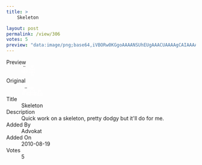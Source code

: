 ```yaml
---
title: >
    Skeleton

layout: post
permalink: /view/306
votes: 5
preview: "data:image/png;base64,iVBORw0KGgoAAAANSUhEUgAAACUAAAAgCAIAAAAaMSbnAAAABnRSTlMA/wD/AP5AXyvrAAAA50lEQVRIie1XyxLEIAgLTP//k8ue2ikCGrtd99KcFAmUhzIVsx1XGFpIkHQwoutAuxKSzoJQo4KqNosH8bzFPsTVzwARWMgLWcIq8xe6tge3nVWavX6JnKnmJOir66cAYD71EhZRB/VRl746vs3tmgjO7b3+zOjen3jV281S09fHZ8fe6g9MdTpHNZ2LjwRB5+pHOibo6+OTrJ0YCQ7JDF1s9/N9iNgvMwjzYeiA/5RMuJXmzkTFO1CZu1649EUdzKPZ94WwkL3X37gccbP7IL7rZutnxRrAn+bt6+/1R0La/6MfY3V8H6k5T1J0LAxJAAAAAElFTkSuQmCC"
---
```

<dl class="side-by-side">
<dt>Preview</dt>
<dd>
    <img class="preview" src="data:image/png;base64,iVBORw0KGgoAAAANSUhEUgAAACUAAAAgCAIAAAAaMSbnAAAABnRSTlMA/wD/AP5AXyvrAAAA50lEQVRIie1XyxLEIAgLTP//k8ue2ikCGrtd99KcFAmUhzIVsx1XGFpIkHQwoutAuxKSzoJQo4KqNosH8bzFPsTVzwARWMgLWcIq8xe6tge3nVWavX6JnKnmJOir66cAYD71EhZRB/VRl746vs3tmgjO7b3+zOjen3jV281S09fHZ8fe6g9MdTpHNZ2LjwRB5+pHOibo6+OTrJ0YCQ7JDF1s9/N9iNgvMwjzYeiA/5RMuJXmzkTFO1CZu1649EUdzKPZ94WwkL3X37gccbP7IL7rZutnxRrAn+bt6+/1R0La/6MfY3V8H6k5T1J0LAxJAAAAAElFTkSuQmCC">
</dd>
<dt>Original</dt>
<dd>
    <img class="preview" src="data:image/png;base64,iVBORw0KGgoAAAANSUhEUgAAAEAAAAAgCAYAAACinX6EAAAAvklEQVR42u2Y0Q6AIAhF7f//WauHXpwpkJjAZWOrdGjHi1IpEazkXFre65M8WXgAEkgAEC0FQq0uAOAUAADWS26dQvVk3iZLdW4cMwCOq6l1DQAhANzmNQXCb4KrSl3zx2QYADNzllIwceOr7ymrAFD6AoBnANumQD0Ip026qlIVzBqXFYQT3DSAJ9Do2dePJ4mkVQCMSlrJIKYUIAUABSgroDcXyr15BWwPAAqAAhzXATNK57/dxB+kXn9tACdQ1ZYarlr60wAAAABJRU5ErkJggg==">
</dd>
<dt>Title</dt>
<dd>Skeleton</dd>
<dt>Description</dt>
<dd>Quick work on a skeleton, pretty dodgy but it'll do for me. </dd>
<dt>Added By</dt>
<dd>Advokat</dd>
<dt>Added On</dt>
<dd>2010-08-19</dd>
<dt>Votes</dt>
<dd>5</dd>
</dl>
